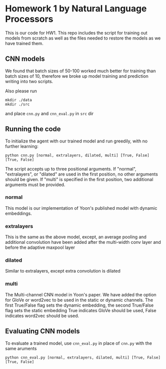 # Homework 1 by Natural Language Processors

This is our code for HW1. This repo includes the script for training out models from scratch as well as the files 
needed to restore the models as we have trained them.

## CNN models
We found that batch sizes of 50-100 worked much better for training than batch sizes of 10, therefore we broke up 
model training and prediction writing into two scripts.

Also please run
```
mkdir ./data
mkdir ./src
```
and place `cnn.py` and `cnn_eval.py` in `src` dir
## Running the code
To initialize the agent with our trained model and run greedily, with no further learning:
```
python cnn.py [normal, extralayers, dilated, multi] [True, False] [True, False]
```
The script accepts up to three positional arguments. If "normal", "extralayers", or "dilated" are used in the first position, no other arguments 
should be given. If "multi" is specified in the first position, two additional arguments must be provided.

### normal
This model is our implementation of Yoon's published model with dynamic embeddings.
### extralayers
This is the same as the above model, except, an average pooling and additional convolution have been added after
the multi-width conv layer and before the adaptive maxpool layer
### dilated
Similar to extralayers, except extra convolution is dilated
### multi
The Multi-channel CNN model in Yoon's paper. We have added the option for GloVe or word2vec to be used in the static or 
dynamic channels. The first True/False flag sets the dynamic embedding, the second True/False flag sets the static embedding 
True indicates GloVe should be used, False indicates word2vec should be used.

## Evaluating CNN models
To evaluate a trained model, use `cnn_eval.py` in place of `cnn.py` with the same aruments
```
python cnn_eval.py [normal, extralayers, dilated, multi] [True, False] [True, False]
```
